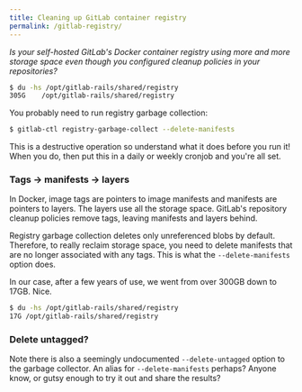 ```yaml
---
title: Cleaning up GitLab container registry
permalink: /gitlab-registry/
---
```


*Is your self-hosted GitLab's Docker container registry using more and
more storage space even though you configured cleanup policies in your
repositories?*

```bash
$ du -hs /opt/gitlab-rails/shared/registry
305G	/opt/gitlab-rails/shared/registry
```

You probably need to run registry garbage collection:

```bash
$ gitlab-ctl registry-garbage-collect --delete-manifests
```

This is a destructive operation so understand what it does before you
run it! When you do, then put this in a daily or weekly cronjob and
you're all set.

### Tags → manifests → layers

In Docker, image tags are pointers to image manifests and manifests
are pointers to layers. The layers use all the storage space.
GitLab's repository cleanup policies remove tags, leaving manifests
and layers behind.

Registry garbage collection deletes only unreferenced blobs by
default. Therefore, to really reclaim storage space, you need to
delete manifests that are no longer associated with any tags. This is
what the `--delete-manifests` option does.

In our case, after a few years of use, we went from over 300GB down to
17GB. Nice.

```bash
$ du -hs /opt/gitlab-rails/shared/registry
17G	/opt/gitlab-rails/shared/registry
```

### Delete untagged?

Note there is also a seemingly undocumented `--delete-untagged` option
to the garbage collector. An alias for `--delete-manifests` perhaps?
Anyone know, or gutsy enough to try it out and share the results?
